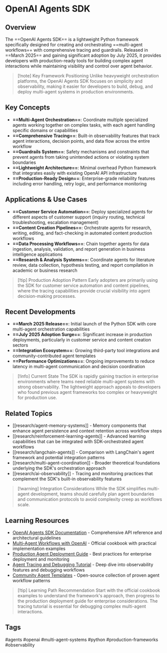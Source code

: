 # OpenAI Agents SDK

## Overview
The ==OpenAI Agents SDK== is a lightweight Python framework specifically designed for creating and orchestrating ==multi-agent workflows== with comprehensive tracing and guardrails. Released in ==March 2025== and gaining significant adoption by July 2025, it provides developers with production-ready tools for building complex agent interactions while maintaining visibility and control over agent behavior.

> [!note] Key Framework Positioning
> Unlike heavyweight orchestration platforms, the OpenAI Agents SDK focuses on simplicity and observability, making it easier for developers to build, debug, and deploy multi-agent systems in production environments.

## Key Concepts
- **==Multi-Agent Orchestration==**: Coordinate multiple specialized agents working together on complex tasks, with each agent handling specific domains or capabilities
- **==Comprehensive Tracing==**: Built-in observability features that track agent interactions, decision points, and data flow across the entire workflow
- **==Guardrails System==**: Safety mechanisms and constraints that prevent agents from taking unintended actions or violating system boundaries
- **==Lightweight Architecture==**: Minimal overhead Python framework that integrates easily with existing OpenAI API infrastructure
- **==Production-Ready Design==**: Enterprise-grade reliability features including error handling, retry logic, and performance monitoring

## Applications & Use Cases
- **==Customer Service Automation==**: Deploy specialized agents for different aspects of customer support (inquiry routing, technical troubleshooting, escalation management)
- **==Content Creation Pipelines==**: Orchestrate agents for research, writing, editing, and fact-checking in automated content production workflows
- **==Data Processing Workflows==**: Chain together agents for data ingestion, analysis, validation, and report generation in business intelligence applications
- **==Research & Analysis Systems==**: Coordinate agents for literature review, data collection, hypothesis testing, and report compilation in academic or business research

> [!tip] Production Adoption Pattern
> Early adopters are primarily using the SDK for customer service automation and content pipelines, where the tracing capabilities provide crucial visibility into agent decision-making processes.

## Recent Developments
- **==March 2025 Release==**: Initial launch of the Python SDK with core multi-agent orchestration capabilities
- **==July 2025 Adoption Surge==**: Significant increase in production deployments, particularly in customer service and content creation sectors
- **==Integration Ecosystem==**: Growing third-party tool integrations and community-contributed agent templates
- **==Performance Optimizations==**: Ongoing improvements to reduce latency in multi-agent communication and decision coordination

> [!info] Current State
> The SDK is rapidly gaining traction in enterprise environments where teams need reliable multi-agent systems with strong observability. The lightweight approach appeals to developers who found previous agent frameworks too complex or heavyweight for production use.

## Related Topics
- [[research/agent-memory-systems]] - Memory components that enhance agent persistence and context retention across workflow steps
- [[research/reinforcement-learning-agents]] - Advanced learning capabilities that can be integrated with SDK-orchestrated agent workflows
- [[research/langchain-agents]] - Comparison with LangChain's agent framework and potential integration patterns
- [[research/multi-agent-coordination]] - Broader theoretical foundations underlying the SDK's orchestration approach
- [[research/ai-observability]] - Tracing and monitoring practices that complement the SDK's built-in observability features

> [!warning] Integration Considerations
> While the SDK simplifies multi-agent development, teams should carefully plan agent boundaries and communication protocols to avoid complexity creep as workflows scale.

## Learning Resources
- [OpenAI Agents SDK Documentation](https://platform.openai.com/docs/agents-sdk) - Comprehensive API reference and architectural guidelines
- [Multi-Agent Workflows with OpenAI](https://cookbook.openai.com/examples/agents-sdk-workflows) - Official cookbook with practical implementation examples
- [Production Agent Deployment Guide](https://platform.openai.com/docs/guides/agents-production) - Best practices for enterprise deployment and monitoring
- [Agent Tracing and Debugging Tutorial](https://learn.openai.com/agents-sdk-tracing) - Deep dive into observability features and debugging workflows
- [Community Agent Templates](https://github.com/openai/agents-sdk-templates) - Open-source collection of proven agent workflow patterns

> [!tip] Learning Path Recommendation
> Start with the official cookbook examples to understand the framework's approach, then progress to the production deployment guide for enterprise considerations. The tracing tutorial is essential for debugging complex multi-agent interactions.

## Tags
#agents #openai #multi-agent-systems #python #production-frameworks #observability